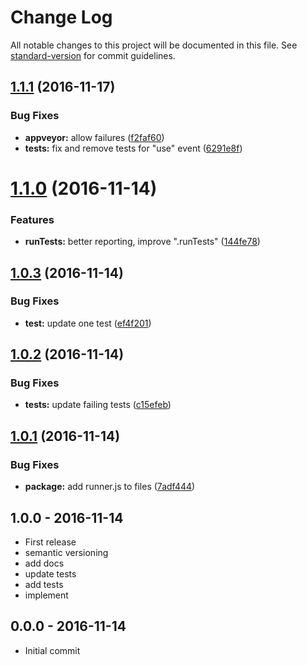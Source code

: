 # Change Log

All notable changes to this project will be documented in this file. See [standard-version](https://github.com/conventional-changelog/standard-version) for commit guidelines.

<a name="1.1.1"></a>
## [1.1.1](https://github.com/node-minibase/minibase-tests/compare/v1.1.0...v1.1.1) (2016-11-17)


### Bug Fixes

* **appveyor:** allow failures ([f2faf60](https://github.com/node-minibase/minibase-tests/commit/f2faf60))
* **tests:** fix and remove tests for "use" event ([6291e8f](https://github.com/node-minibase/minibase-tests/commit/6291e8f))



<a name="1.1.0"></a>
# [1.1.0](https://github.com/node-minibase/minibase-tests/compare/v1.0.3...v1.1.0) (2016-11-14)


### Features

* **runTests:** better reporting, improve ".runTests" ([144fe78](https://github.com/node-minibase/minibase-tests/commit/144fe78))



<a name="1.0.3"></a>
## [1.0.3](https://github.com/node-minibase/minibase-tests/compare/v1.0.2...v1.0.3) (2016-11-14)


### Bug Fixes

* **test:** update one test ([ef4f201](https://github.com/node-minibase/minibase-tests/commit/ef4f201))



<a name="1.0.2"></a>
## [1.0.2](https://github.com/node-minibase/minibase-tests/compare/v1.0.1...v1.0.2) (2016-11-14)


### Bug Fixes

* **tests:** update failing tests ([c15efeb](https://github.com/node-minibase/minibase-tests/commit/c15efeb))



<a name="1.0.1"></a>
## [1.0.1](https://github.com/node-minibase/minibase-tests/compare/v1.0.0...v1.0.1) (2016-11-14)


### Bug Fixes

* **package:** add runner.js to files ([7adf444](https://github.com/node-minibase/minibase-tests/commit/7adf444))





## 1.0.0 - 2016-11-14
- First release
- semantic versioning
- add docs
- update tests
- add tests
- implement

## 0.0.0 - 2016-11-14
- Initial commit